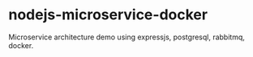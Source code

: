 # nodejs-microservice-docker
Microservice architecture demo using expressjs, postgresql, rabbitmq, docker.
